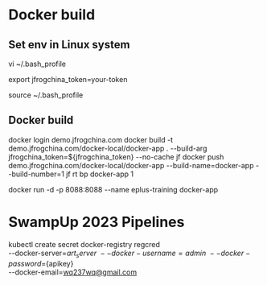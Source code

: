 # Docker build

## Set env in Linux system
vi ~/.bash_profile

export jfrogchina_token=your-token

source ~/.bash_profile

## Docker build
docker login demo.jfrogchina.com
docker build -t demo.jfrogchina.com/docker-local/docker-app .  --build-arg jfrogchina_token=${jfrogchina_token} --no-cache
jf docker push demo.jfrogchina.com/docker-local/docker-app --build-name=docker-app --build-number=1
jf rt bp docker-app 1


docker run -d -p 8088:8088 --name eplus-training docker-app

# SwampUp 2023 Pipelines

kubectl create secret docker-registry regcred \
  --docker-server=${art_server} \
  --docker-username=admin \
  --docker-password=${apikey} \
  --docker-email=wq237wq@gmail.com
